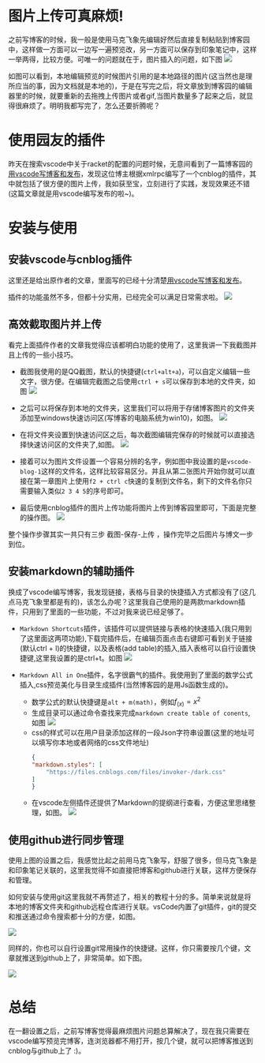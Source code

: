 # 图片上传可真麻烦!
之前写博客的时候，我一般是使用马克飞象先编辑好然后直接复制粘贴到博客园中，这样做一方面可以一边写一遍预览改，另一方面可以保存到印象笔记中，这样一举两得，比较方便。可唯一的问题就在于，图片插入的问题，如下图
![](https://images2018.cnblogs.com/blog/1132218/201805/1132218-20180507214700071-938103752.png)

如图可以看到，本地编辑预览的时候图片引用的是本地路径的图片(这当然也是理所应当的事，因为文档就是本地的)，于是在写完之后，将文章放到博客园的编辑器里的时候，就要重新的去拖拽上传图片或者gif,当图片数量多了起来之后，就显得很麻烦了。明明我都写完了，怎么还要折腾呢？

# 使用园友的插件
昨天在搜索vscode中关于racket的配置的问题时候，无意间看到了一篇博客园的[用vscode写博客和发布](https://www.cnblogs.com/caipeiyu/p/5475761.html)，发现这位博主根据xmlrpc编写了一个cnblog的插件，其中就包括了很方便的图片上传，我如获至宝，立刻进行了实践，发现效果还不错(这篇文章就是用vscode编写发布的啦~)。

# 安装与使用

## 安装vscode与cnblog插件

这里还是给出原作者的文章，里面写的已经十分清楚[用vscode写博客和发布](https://www.cnblogs.com/caipeiyu/p/5475761.html)。

插件的功能虽然不多，但都十分实用，已经完全可以满足日常需求啦。
![](https://images2018.cnblogs.com/blog/1132218/201805/1132218-20180507225818714-824573081.png)

## 高效截取图片并上传
看完上面插件作者的文章我觉得应该都明白功能的使用了，这里我讲一下我截图并且上传的一些小技巧。

- 截图我使用的是QQ截图，默认的快捷键(`ctrl+alt+a`)，可以自定义编辑一些文字，很方便。在编辑完截图之后使用`ctrl + s`可以保存到本地的文件夹，如图
![](https://images2018.cnblogs.com/blog/1132218/201805/1132218-20180507221256434-689500095.png)

- 之后可以将保存到本地的文件夹，这里我们可以将用于存储博客图片的文件夹添加至windows快速访问区(写博客的电脑系统为win10)，如图。
![](https://images2018.cnblogs.com/blog/1132218/201805/1132218-20180507221632957-1194629893.png)

- 在将文件夹设置到快速访问区之后，每次截图编辑完保存的时候就可以直接选择快速访问区的文件夹了,如图。
![](https://images2018.cnblogs.com/blog/1132218/201805/1132218-20180507222001328-2058492458.png)

- 接着可以为图片文件设置一个容易分辨的名字，例如图中我设置的是`vscode-blog-1`这样的文件名，这样比较容易区分。并且从第二张图片开始你就可以直接在第一章图片上使用`f2 + ctrl c`快速的复制到文件名，剩下的文件名你只需要输入类似`2 3 4 5`的序号即可。

- 最后使用cnblog插件的图片上传功能将图片上传到博客园里即可，下面是完整的操作图。
![](https://images2018.cnblogs.com/blog/1132218/201805/1132218-20180507223143401-1475905778.gif)

整个操作步骤其实一共只有三步 截图-保存-上传 ，操作完毕之后图片与博文一步到位。

## 安装markdown的辅助插件

换成了vscode编写博客，我发现链接，表格与目录的快捷插入方式都没有了(这几点马克飞象里都是有的)，该怎么办呢？这里我自己使用的是两款markdown插件，只用到了里面的一些功能，不过对我来说已经足够了。

- `Markdown Shortcuts`插件，该插件可以提供链接与表格的快速插入(我只用到了这里面这两项功能),下载完插件后，在编辑页面点击右键即可看到关于链接(默认ctrl + l)的快捷键，以及表格(add table)的插入,插入表格可以自行设置快捷键,这里我设置的是ctrl+t。如图
![](https://images2018.cnblogs.com/blog/1132218/201805/1132218-20180507224059156-617931281.png)

- `Markdown All in One`插件，名字很霸气的插件。我使用到了里面的数学公式插入,css预览美化与目录生成插件(当然博客园的是用Js函数生成的)。
    - 数学公式的默认快捷键是`alt + m(math)`，例如$f_(x) = x^2$
    - 生成目录可以通过命令查找来完成`markdown create table of conents`,如图
    ![](https://images2018.cnblogs.com/blog/1132218/201805/1132218-20180507224409408-49589093.png)
    - css的样式可以在用户目录添加这样的一段Json字符串设置(这里的地址可以填写你本地或者网络的css文件地址)
        ```json
        {
        "markdown.styles": [
            "https://files.cnblogs.com/files/invoker-/dark.css"
        ]
        }
        ```
    - 在vscode左侧插件还提供了Markdown的提纲进行查看，方便这里思绪整理，如图。
    ![](https://images2018.cnblogs.com/blog/1132218/201805/1132218-20180507224839657-2066320908.png)

## 使用github进行同步管理

使用上图的设置之后，我感觉比起之前用马克飞象写，舒服了很多，但马克飞象是和印象笔记关联的，这里我觉得不如直接把博客和github进行关联，这样方便保存和管理。

如何安装与使用git这里我就不再赘述了，相关的教程十分的多。简单来说就是将本地的博客文件夹和github远程仓库进行关联。vsCode内置了git插件，git的提交和推送通过命令搜索都十分的方便，如图。

![](https://images2018.cnblogs.com/blog/1132218/201805/1132218-20180507225437722-1142314788.png)

同样的，你也可以自行设置git常用操作的快捷键。这样，你只需要按几个键，文章就推送到github上了，非常简单。如下图。

![](https://images2018.cnblogs.com/blog/1132218/201805/1132218-20180507230626186-653284985.gif)

# 总结

在一翻设置之后，之前写博客觉得最麻烦图片问题总算解决了，现在我只需要在vscode编写预览完博客，连浏览器都不用打开，按几个键，就可以把博客推送到cnblog与github上了 :)。